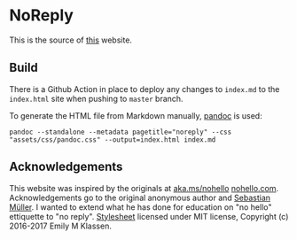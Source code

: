 # NoReply

This is the source of [this](https://marknoble.github.io/noreply/) website.

## Build

There is a Github Action in place to deploy any changes to `index.md` to the
`index.html` site when pushing to `master` branch.

To generate the HTML file from Markdown manually,
[pandoc](https://github.com/jgm/pandoc) is used:

```
pandoc --standalone --metadata pagetitle="noreply" --css "assets/css/pandoc.css" --output=index.html index.md
```

## Acknowledgements

This website was inspired by the originals at [aka.ms/nohello](https://sbmueller.github.io/nohello/)
[nohello.com](https://www.nohello.com/). Acknowledgements go to the original
anonymous author and [Sebastian Müller](https://github.com/sbmueller). I wanted to extend what he has done for education on "no hello" ettiquette to "no reply".
[Stylesheet](https://gist.github.com/forivall/7d5a304a8c3c809f0ba96884a7cf9d7e#file-gh-pandoc-css)
licensed under MIT license, Copyright (c) 2016-2017 Emily M Klassen.
